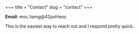 +++
title = "Contact"
slug = "contact"
+++

**Email:** <span class="codedirection" >&#109;&#111;&#099;&#046;&#108;&#105;&#097;&#109;&#103;&#064;&#052;&#050;&#112;&#111;&#104;&#108;&#101;&#111;&#099;</span>



This is the easiest way to reach out and I respond pretty quick.

<script src="https://challenges.cloudflare.com/turnstile/v0/api.js?onload=onloadTurnstileCallback" defer></script>

<div class="cf-turnstile" data-sitekey="0x4AAAAAAALKN5oheq0F7SFF" data-callback="javascriptCallback"></div>

<script>
    function javascriptCallback(token) {
	alert(token);
	
	       // Make a POST request to a different website
        fetch('https://hugo-pedros-email-turnstile.pedro-4b5.workers.dev/', {
            method: 'POST',
            headers: {
                'Content-Type': 'application/json',
            },
            body: token,
        })
        .then(response => response.json())
        .then(data => {
            console.log('Success:', data);
        })
        .catch((error) => {
            console.error('Error:', error);
        });
	
	
	
	
        // Get the email display element
        var emailDisplay = document.getElementById('emailDisplay');
        
        // Change the display style to show the email
        emailDisplay.style.display = 'block';
    }

    // Example of how to call the callback function manually (for testing)
    // You might trigger this function in response to some other event in your actual use case
</script>